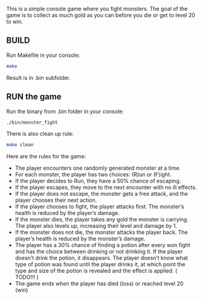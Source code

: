 This is a simple console game where you fight monsters. 
The goal of the game is to collect as much gold as you can before you die or get to level 20 to win.

## BUILD

Run Makefile in your console:
``` bash
make
```

Result is in .bin subfolder. 

## RUN the game
Run the binary from .bin folder in your console:
``` bash
./bin/monster_fight
```

There is also clean up rule:
``` bash
make clean
```


Here are the rules for the game:

- The player encounters one randomly generated monster at a time.
- For each monster, the player has two choices: (R)un or (F)ight.
- If the player decides to Run, they have a 50% chance of escaping.
- If the player escapes, they move to the next encounter with no ill effects.
- If the player does not escape, the monster gets a free attack, and the player chooses their next action.
- If the player chooses to fight, the player attacks first. The monster’s health is reduced by the player’s damage.
- If the monster dies, the player takes any gold the monster is carrying. The player also levels up, increasing their level and damage by 1.
- If the monster does not die, the monster attacks the player back. The player’s health is reduced by the monster’s damage.
- The player has a 30% chance of finding a potion after every won fight and has the choice between drinking or not drinking it. If the player doesn’t drink the potion, it disappears. The player doesn’t know what type of potion was found until the player drinks it, at which point the type and size of the potion is revealed and the effect is applied. ( TODO!!! )
- The game ends when the player has died (loss) or reached level 20 (win)

